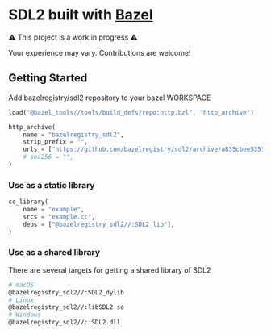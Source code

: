 # SDL2 built with [Bazel](https://bazel.build)

:warning: This project is a work in progress :warning:

Your experience may vary. Contributions are welcome!

## Getting Started

Add bazelregistry/sdl2 repository to your bazel WORKSPACE

```python
load("@bazel_tools//tools/build_defs/repo:http.bzl", "http_archive")

http_archive(
    name = "bazelregistry_sdl2",
    strip_prefix = "",
    urls = ["https://github.com/bazelregistry/sdl2/archive/a835cbee53575237f2e32a51c7a8f288c059d9ac.zip"],
    # sha256 = "",
)
```

### Use as a static library

```python
cc_library(
    name = "example",
    srcs = "example.cc",
    deps = ["@bazelregistry_sdl2//:SDL2_lib"],
)
```

### Use as a shared library

There are several targets for getting a shared library of SDL2

```sh
# macOS
@bazelregistry_sdl2//:SDL2_dylib
# Linux
@bazelregistry_sdl2//:libSDL2.so
# Windows
@bazelregistry_sdl2//::SDL2.dll
```
